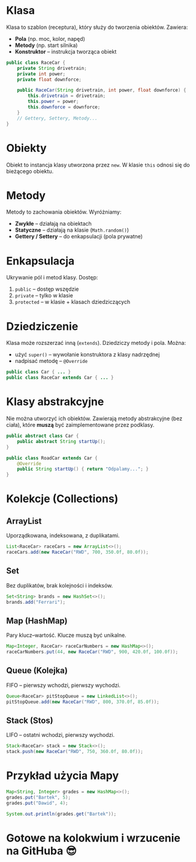 # Klasa

Klasa to szablon (receptura), który służy do tworzenia obiektów. Zawiera:
- **Pola** (np. moc, kolor, napęd)
- **Metody** (np. start silnika)
- **Konstruktor** – instrukcja tworząca obiekt

```java
public class RaceCar {
    private String drivetrain;
    private int power;
    private float downforce;

    public RaceCar(String drivetrain, int power, float downforce) {
        this.drivetrain = drivetrain;
        this.power = power;
        this.downforce = downforce;
    }
    // Gettery, Settery, Metody...
}
```

# Obiekty

Obiekt to instancja klasy utworzona przez `new`. W klasie `this` odnosi się do bieżącego obiektu.

# Metody

Metody to zachowania obiektów. Wyróżniamy:
- **Zwykłe** – działają na obiektach
- **Statyczne** – działają na klasie (`Math.random()`)
- **Gettery / Settery** – do enkapsulacji (pola prywatne)

# Enkapsulacja

Ukrywanie pól i metod klasy. Dostęp:
1. `public` – dostęp wszędzie
2. `private` – tylko w klasie
3. `protected` – w klasie + klasach dziedziczących

# Dziedziczenie

Klasa może rozszerzać inną (`extends`). Dziedziczy metody i pola. Można:
- użyć `super()` – wywołanie konstruktora z klasy nadrzędnej
- nadpisać metodę – `@Override`

```java
public class Car { ... }
public class RaceCar extends Car { ... }
```

# Klasy abstrakcyjne

Nie można utworzyć ich obiektów. Zawierają metody abstrakcyjne (bez ciała), które **muszą** być zaimplementowane przez podklasy.

```java
public abstract class Car {
    public abstract String startUp();
}

public class RoadCar extends Car {
    @Override
    public String startUp() { return "Odpalamy..."; }
}
```

# Kolekcje (Collections)

## ArrayList
Uporządkowana, indeksowana, z duplikatami.
```java
List<RaceCar> raceCars = new ArrayList<>();
raceCars.add(new RaceCar("RWD", 700, 350.0f, 80.0f));
```

## Set
Bez duplikatów, brak kolejności i indeksów.
```java
Set<String> brands = new HashSet<>();
brands.add("Ferrari");
```

## Map (HashMap)
Pary klucz–wartość. Klucze muszą być unikalne.
```java
Map<Integer, RaceCar> raceCarNumbers = new HashMap<>();
raceCarNumbers.put(44, new RaceCar("RWD", 900, 420.0f, 100.0f));
```

## Queue (Kolejka)
FIFO – pierwszy wchodzi, pierwszy wychodzi.
```java
Queue<RaceCar> pitStopQueue = new LinkedList<>();
pitStopQueue.add(new RaceCar("RWD", 800, 370.0f, 85.0f));
```

## Stack (Stos)
LIFO – ostatni wchodzi, pierwszy wychodzi.
```java
Stack<RaceCar> stack = new Stack<>();
stack.push(new RaceCar("RWD", 750, 360.0f, 80.0f));
```

# Przykład użycia Mapy

```java
Map<String, Integer> grades = new HashMap<>();
grades.put("Bartek", 5);
grades.put("Dawid", 4);

System.out.println(grades.get("Bartek"));
```

# Gotowe na kolokwium i wrzucenie na GitHuba 😎
